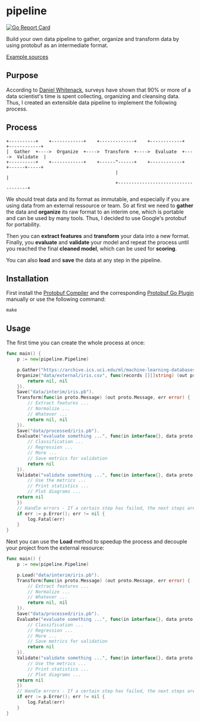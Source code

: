 # pipeline

[![Go Report Card](https://goreportcard.com/badge/github.com/andygeiss/pipeline)](https://goreportcard.com/report/github.com/andygeiss/pipeline)

Build your own data pipeline to gather, organize and transform data by using protobuf as an intermediate format.

[Example sources](https://github.com/andygeiss/pipeline-example)

## Purpose

According to [Daniel Whitenack](https://github.com/dwhitena), surveys have shown that 90% or more of a data scientist's time is spent collecting, organizing and cleansing data.
Thus, I created an extensible data pipeline to implement the following process.

## Process

    +----------+    +------------+    +-------------+    +------------+    +------------+
    |  Gather  +---->  Organize  +---->  Transform  +---->  Evaluate  +---->  Validate  |
    +----------+    +------------+    +------^------+    +------------+    +------+-----+
                                             |                                    |
                                             +------------------------------------+

We should treat data and its format as immutable, and especially if you are using data from an external ressource or team.
So at first we need to **gather** the data and **organize** its raw format to an interim one, which is portable and can be used by many tools.
Thus, I decided to use Google's protobuf for portability.

Then you can **extract features** and **transform** your data into a new format.
Finally, you **evaluate** and **validate** your model and repeat the process until you reached the final **cleaned model**,
which can be used for **scoring**.

You can also **load** and **save** the data at any step in the pipeline.

## Installation

First install the [Protobuf Compiler](https://developers.google.com/protocol-buffers/docs/downloads) and the corresponding [Protobuf Go Plugin](https://developers.google.com/protocol-buffers/docs/gotutorial)
manually or use the following command:

    make

## Usage

The first time you can create the whole process at once:

```go
func main() {
    p := new(pipeline.Pipeline)

    p.Gather("https://archive.ics.uci.edu/ml/machine-learning-databases/iris/iris.data", "data/external/iris.csv").
    Organize("data/external/iris.csv", func(records [][]string) (out proto.Message, err error) {
        return nil, nil
    }).
    Save("data/interim/iris.pb").
    Transform(func(in proto.Message) (out proto.Message, err error) {
        // Extract features ...
        // Normalize ...
        // Whatever ...
        return nil, nil
    }).
    Save("data/processed/iris.pb").
    Evaluate("evaluate something ...", func(in interface{}, data proto.Message) error {
        // Classification ...
        // Regression ...
        // More ...
        // Save metrics for validation
        return nil
    }).
    Validate("validate something ...", func(in interface{}, data proto.Message) error {
        // Use the metrics ...
        // Print statistics ...
        // Plot diagrams ...
	return nil
    })
    // Handle errors - If a certain step has failed, the next steps are ignored.
    if err := p.Error(); err != nil {
        log.Fatal(err)
    }
}
```

Next you can use the **Load** method to speedup the process and decouple your project from the external resource:

```go
func main() {
    p := new(pipeline.Pipeline)

    p.Load("data/interim/iris.pb").
    Transform(func(in proto.Message) (out proto.Message, err error) {
        // Extract features ...
        // Normalize ...
        // Whatever ...
        return nil, nil
    }).
    Save("data/processed/iris.pb").
    Evaluate("evaluate something ...", func(in interface{}, data proto.Message) error {
        // Classification ...
        // Regression ...
        // More ...
        // Save metrics for validation
        return nil
    }).
    Validate("validate something ...", func(in interface{}, data proto.Message) error {
        // Use the metrics ...
        // Print statistics ...
        // Plot diagrams ...
    return nil
    })
    // Handle errors - If a certain step has failed, the next steps are ignored.
    if err := p.Error(); err != nil {
        log.Fatal(err)
    }
}
```
